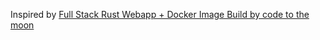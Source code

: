 Inspired by [Full Stack Rust Webapp + Docker Image Build by code to the moon](https://youtu.be/uYhLWN86V48)
